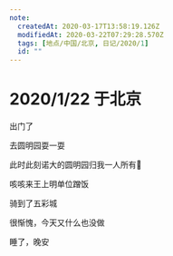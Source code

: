 ```yaml
---
note:
  createdAt: 2020-03-17T13:58:19.126Z
  modifiedAt: 2020-03-22T07:29:28.570Z
  tags: [地点/中国/北京, 日记/2020/1]
  id: ""
---
```


# 2020/1/22 于北京

<!-- @timer "date":"Wed Jan 22 2020 06:22:17 GMT+0800 (CST)" -->

出门了

<!-- @timer "date":"Wed Jan 22 2020 09:07:43 GMT+0800 (CST)","duration":"about 3 hours" -->

去圆明园耍一耍

<!-- @timer "date":"Wed Jan 22 2020 10:12:01 GMT+0800 (CST)","duration":"about 1 hour" -->

此时此刻诺大的圆明园归我一人所有:full_moon_with_face:

<!-- @timer "date":"Wed Jan 22 2020 12:41:28 GMT+0800 (CST)","duration":"about 2 hours" -->

咳咳来王上明单位蹭饭

<!-- @timer "date":"Wed Jan 22 2020 14:33:41 GMT+0800 (CST)","duration":"about 2 hours" -->

骑到了五彩城

<!-- @timer "date":"Wed Jan 22 2020 19:25:22 GMT+0800 (CST)","duration":"about 5 hours" -->

很惭愧，今天又什么也没做

<!-- @timer "date":"Wed Jan 22 2020 23:28:18 GMT+0800 (CST)","duration":"about 4 hours" -->

睡了，晚安
